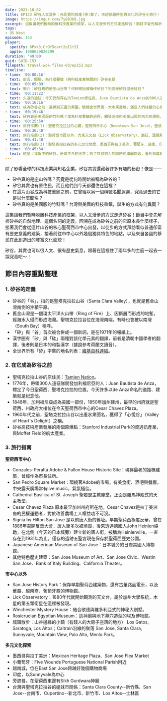 ```yaml
---
date: 2023-10-02
title: EP153 矽谷人文漫步：先別管科技產(慘)業了，來趟穿越時空與文化的矽谷小旅行！
image: https://imgur.com/7y80JUB.jpg
excerpt: 這集讓我們暫時脫離科技產業的框架，以人文漫步的方式走進矽谷！節目中會先解析矽谷的自然地理、這個名詞的定義，再以徒步的方式拜訪看似普通卻富有歷史意義的建築，接著前往市中心以外幾個獨具特色的地點，以及來自各國的移民在此創造出的豐富文化面貌！
tags:
- US West
episode: 153
player:
  spotify: 6Pxk3jCrOf5oort2oI1tSI
  apple: 1000629820299
duration: '49:00'
guid: GUID-153
filepath: travel-wok-files-03/ep153.mp3
timeline:
- time: '00:00:16'
  text: 前言，閒聊，為什麼要做（與科技產業無關的）矽谷主題
- time: '00:05:09'
  text: 簡介：矽谷真的是座山谷嗎？何時開始被稱作矽谷？到底是矽谷還是硅谷？
- time: '00:11:22'
  text: 久遠的過往：今天仍然存在的Tamien原住民、Juan Bautista de Anza的300人遠征隊如何改變這片土地
- time: '00:16:16'
  text: 成為矽谷之前：連綿到天邊的果園，號稱全世界第一大水果產地，滿足人們味蕾的心悅谷（Valley of Heart's Delight）
- time: '00:19:46'
  text: 矽谷算是美國版的竹科嗎？成為科技重鎮的過程，觸發高技術產業出現的兩大原爆點，科技產業如何改變人文風景
- time: '00:25:50'
  text: 旅行推薦(1)：聖塔克拉拉谷的心臟，聖荷西市中心（Downtown San Jose），聖彼得廣場（San Pedro Square）、聖約瑟主教座堂（Cathedral Basilica of St. Joseph）、撒薩查維斯廣場（Cesar Chavez Plaza）、出現過五次卻總是被燒掉的唐人街、聖荷西歷史建築群
- time: '00:36:40'
  text: 旅行推薦(2)：聖荷西市區以外，力克天文台（Lick Observatory）、酒莊、溫徹斯特神秘屋（Winchester Mystery House）、玫瑰十字埃及博物館（Rosicrucian Egyptian Museum），山谷西側城鎮漫步
- time: '00:41:40'
  text: 旅行推薦(3)：聖塔克拉拉谷的多元文化地景，墨西哥與拉丁美洲、葡萄牙、越南、印度、旁遮普與錫克教，台灣已經消失的連鎖飲料店在這裡都還有！
- time: '00:45:34'
  text: 結語：我眼中的矽谷，是個平凡的地方；為了目標努力的同時也環顧四週，看到每篇報導與文章背後活生生、跟你一樣有煩惱的人們
---
```

除了影響全球的科技產業與知名企業，矽谷其實還藏著許多有趣的秘密！像是——

* 矽谷真的是座山谷嗎？究竟是從何時開始被稱為矽谷的？
* 矽谷其實也有原住民，而且他們到今天都還住在這裡？
* 在這片山谷成為科技重鎮之前，它曾經以另一個稱號名聞遐邇，究竟過去的它是以什麼聞名？
* 矽谷真的是美國版的竹科嗎？台灣與美國的科技重鎮，誕生的方式有何異同？

這集讓我們暫時脫離科技產業的框架，以人文漫步的方式走進矽谷！節目中會先解析矽谷的自然地理、這個名詞的定義，回溯在成為矽谷之前的它原本長什麼樣子，接著我們會從這片山谷的核心聖荷西市中心出發，以徒步的方式拜訪看似普通卻富有歷史意義的建築，接著前往市中心以外幾個獨具特色的地點，以及來自各國的移民在此創造出的豐富文化面貌！

矽谷，其實也可以很人文、很有歷史氣息，跟著在這裡住了兩年多的主廚一起去一探究竟吧～！

## 節目內容重點整理

### 1. 矽谷的定義

* 矽谷的「谷」，指的是聖塔克拉拉山谷（Santa Clara Valley），也就是舊金山灣南側的沖積平原。
* 舊金山灣是一個環太平洋火山帶（Ring of Fire）上、因斷層而形成的地塹，經海水入侵而形成海灣。聖塔克拉拉谷位在海灣南端，有時也會被以南灣（South Bay）稱呼。
* 「矽」與「谷」首次被合併成一個新詞，是在1971年的報紙上。
* 漢字圈有「矽」與「硅」兩種對該化學元素的翻譯，前者是清朝中國學者的翻譯，後者則是日本的和製漢字（據說參考荷蘭文讀音）。
* 全世界所有「矽」字輩的地名列表：[維基百科連結](https://en.wikipedia.org/wiki/List_of_technology_centers#Places_with_%22Silicon%22_names)。

### 2. 在它成為矽谷之前

* 聖塔克拉拉山谷的原住民：[Tamien Nation](https://www.tamien.org/)。
* 1776年，帶領300人遠征隊開發加利福尼亞的人：Juan Bautista de Anza，標定了今日聖荷西、聖塔克拉拉的位置。今天許多以de Anza命名的道路、建築就是紀念他。
* 1848年，加利福尼亞成為美國一部份，1850年加州建州，最早的州府就是聖荷西，州政府大樓位在今天聖荷西市中心的Cesar Chavez Plaza。
* 1960年代之前，聖塔克拉拉山谷以出產水果聞名，獲得了「心悅谷」（Valley of Heart's Delight）之稱。
* 矽谷高技術產業發展的兩個原爆點：Stanford Industrial Park的資通訊產業，與Moffet Field的航太產業。

### 3. 旅行指南

**聖荷西市中心**

* Gonzales-Peralta Adobe & Fallon House Historic Site：現存最老的幾棟建築，曾經作為市長住所。
* San Pedro Square Market：環繞著Adobe的市場，有美食街、酒吧與餐廳，中央露天廣場常有live music，氣氛極佳。
* Cathedral Basilica of St. Joseph 聖若瑟主教座堂，正面是羅馬神殿式的天主教堂。
* Cesar Chavez Plaza 原本最早加州州府所在地。Cesar Chavez是拉丁美洲裔的民權運動者，對於改善農場工人權益功不可沒。
* Signia by Hilton San Jose 是以前唐人街的舊址。早期聖荷西極度反華，曾在1886年召開反華大會，唐人街多次被燒毀，後來透過德國人John Heinlen協助，在北側（今天的日本城旁）建立新的唐人街，被稱為Heinlenville，一直存在到1931年為止。僅存的遺跡五聖宮現在保存於聖荷西歷史公園。
* Japanese American Museum of San Jose：日本城旁的日裔美國人博物館。
* 其他特色歷史建築：San Jose Museum of Art、San Jose Civic、Westin San Jose、Bank of Italy Building、California Theater。

**市中心以外**

* San Jose History Park：保存早期聖荷西建築物，還有古董路面電車，以及華裔、越南裔、葡萄牙裔的博物館。
* Lick Observatory：1880年代就開始觀測的天文台，屬於加州大學系統，木星的第五顆衛星在這裡被發現。
* Winchester Mystery House：結合歌德與維多利亞式的神秘大別墅。
* Rosicrucian Egyptian Museum：訪神廟與地下墓穴造型的埃及博物館。
* 城鎮散步：山谷邊緣的小鎮（有錢人的大房子座落的地方） Los Gatos, Saratoga, Los Altos；Caltrain沿線的聚落 San Jose, Santa Clara, Sunnyvale, Mountain View, Palo Alto, Menlo Park。

**多元文化探索**

* 墨西哥與拉丁美洲：Mexican Heritage Plaza、San Jose Flea Market
* 小葡萄牙：Five Wounds Portuguese National Parish附近
* 越南城，位在East San Jose跨越好幾個購物商場
* 印度，以Sunnyvale為中心
* 旁遮普，在聖荷西東邊有Sikh Gurdwara神廟
* 台灣與聖塔克拉拉谷的姐妹市關係：Santa Clara County--新竹縣、San Jose--台南市、Cupertino--新北市、新竹市、Los Altos--士林區